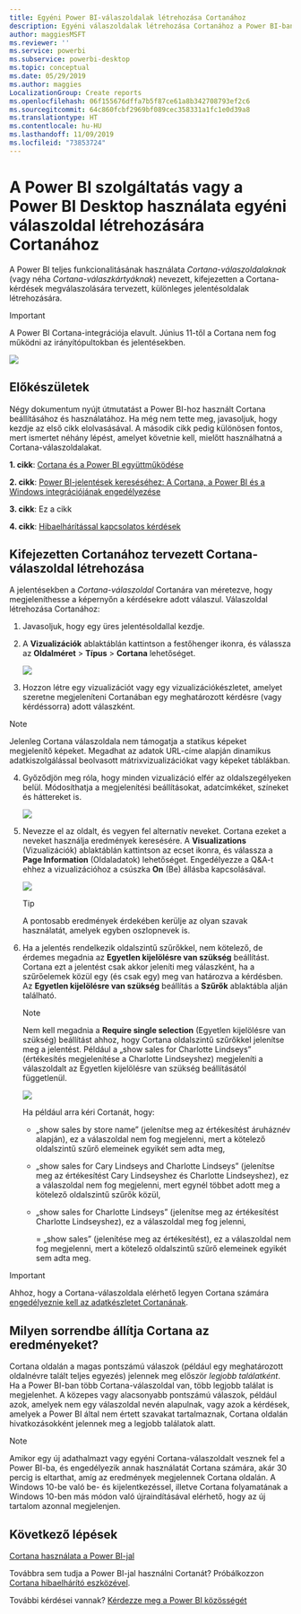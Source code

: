 ```yaml
---
title: Egyéni Power BI-válaszoldalak létrehozása Cortanához
description: Egyéni válaszoldalak létrehozása Cortanához a Power BI-ban
author: maggiesMSFT
ms.reviewer: ''
ms.service: powerbi
ms.subservice: powerbi-desktop
ms.topic: conceptual
ms.date: 05/29/2019
ms.author: maggies
LocalizationGroup: Create reports
ms.openlocfilehash: 06f155676dffa7b5f87ce61a8b342708793ef2c6
ms.sourcegitcommit: 64c860fcbf2969bf089cec358331a1fc1e0d39a8
ms.translationtype: HT
ms.contentlocale: hu-HU
ms.lasthandoff: 11/09/2019
ms.locfileid: "73853724"
---
```

# <a name="use-power-bi-service-or-power-bi-desktop-to-create-a-custom-answer-page-for-cortana"></a>A Power BI szolgáltatás vagy a Power BI Desktop használata egyéni válaszoldal létrehozására Cortanához
A Power BI teljes funkcionalitásának használata *Cortana-válaszoldalaknak* (vagy néha *Cortana-válaszkártyáknak*) nevezett, kifejezetten a Cortana-kérdések megválaszolására tervezett, különleges jelentésoldalak létrehozására.

> [!IMPORTANT]
> A Power BI Cortana-integrációja elavult. Június 11-től a Cortana nem fog működni az irányítópultokban és jelentésekben.

![](media/service-cortana-answer-cards/power-bi-cortana.png)

## <a name="before-you-begin"></a>Előkészületek
Négy dokumentum nyújt útmutatást a Power BI-hoz használt Cortana beállításához és használatához. Ha még nem tette meg, javasoljuk, hogy kezdje az első cikk elolvasásával. A második cikk pedig különösen fontos, mert ismertet néhány lépést, amelyet követnie kell, mielőtt használhatná a Cortana-válaszoldalakat.

**1. cikk**: [Cortana és a Power BI együttműködése](service-cortana-intro.md)

**2. cikk**: [Power BI-jelentések kereséséhez: A Cortana, a Power BI és a Windows integrációjának engedélyezése](service-cortana-enable.md)

**3. cikk**: Ez a cikk

**4. cikk**: [Hibaelhárítással kapcsolatos kérdések](service-cortana-troubleshoot.md)

## <a name="create-a-cortana-answer-page-designed-specifically-for-cortana"></a>Kifejezetten Cortanához tervezett Cortana-válaszoldal létrehozása
A jelentésekben a *Cortana-válaszoldal* Cortanára van méretezve, hogy megjeleníthesse a képernyőn a kérdésekre adott válaszul. Válaszoldal létrehozása Cortanához:

1. Javasoljuk, hogy egy üres jelentésoldallal kezdje.
2. A **Vizualizációk** ablaktáblán kattintson a festőhenger ikonra, és válassza az **Oldalméret** > **Típus** > **Cortana** lehetőséget.
   
    ![](media/service-cortana-answer-cards/pbi-cortana-page-size-new.png)
3. Hozzon létre egy vizualizációt vagy egy vizualizációkészletet, amelyet szeretne megjeleníteni Cortanában egy meghatározott kérdésre (vagy kérdéssorra) adott válaszként.

> [!NOTE]
> Jelenleg Cortana válaszoldala nem támogatja a statikus képeket megjelenítő képeket. Megadhat az adatok URL-címe alapján dinamikus adatkiszolgálással beolvasott mátrixvizualizációkat vagy képeket táblákban. 
> 
> 

4. Győződjön meg róla, hogy minden vizualizáció elfér az oldalszegélyeken belül. Módosíthatja a megjelenítési beállításokat, adatcímkéket, színeket és háttereket is.  
   
    ![](media/service-cortana-answer-cards/pbi_cortana_modify-new.png)
5. Nevezze el az oldalt, és vegyen fel alternatív neveket. Cortana ezeket a neveket használja eredmények keresésére. A **Visualizations** (Vizualizációk) ablaktáblán kattintson az ecset ikonra, és válassza a **Page Information** (Oldaladatok) lehetőséget. Engedélyezze a Q&A-t ehhez a vizualizációhoz a csúszka **On** (Be) állásba kapcsolásával.
   
    ![](media/service-cortana-answer-cards/pbi_cortana_names-newer.png)
   
   > [!TIP]
   > A pontosabb eredmények érdekében kerülje az olyan szavak használatát, amelyek egyben oszlopnevek is.
   > 
   > 
6. Ha a jelentés rendelkezik oldalszintű szűrőkkel, nem kötelező, de érdemes megadnia az **Egyetlen kijelölésre van szükség** beállítást. Cortana ezt a jelentést csak akkor jeleníti meg válaszként, ha a szűrőelemek közül egy (és csak egy) meg van határozva a kérdésben. Az **Egyetlen kijelölésre van szükség** beállítás a **Szűrők** ablaktábla alján található.
   
   > [!NOTE]
   > Nem kell megadnia a **Require single selection** (Egyetlen kijelölésre van szükség) beállítást ahhoz, hogy Cortana oldalszintű szűrőkkel jelenítse meg a jelentést. Például a „show sales for Charlotte Lindseys” (értékesítés megjelenítése a Charlotte Lindseyshez) megjeleníti a válaszoldalt az Egyetlen kijelölésre van szükség beállításától függetlenül.
   > 
   > 
   
     ![](media/service-cortana-answer-cards/pbi-cortana-single-selection-new.png)
   
      Ha például arra kéri Cortanát, hogy:
   
   * „show sales by store name” (jelenítse meg az értékesítést áruháznév alapján), ez a válaszoldal nem fog megjelenni, mert a kötelező oldalszintű szűrő elemeinek egyikét sem adta meg,
   * „show sales for Cary Lindseys and Charlotte Lindseys” (jelenítse meg az értékesítést Cary Lindseyshez és Charlotte Lindseyshez), ez a válaszoldal nem fog megjelenni, mert egynél többet adott meg a kötelező oldalszintű szűrők közül,
   * „show sales for Charlotte Lindseys” (jelenítse meg az értékesítést Charlotte Lindseyshez), ez a válaszoldal meg fog jelenni,
     
     = „show sales” (jelenítése meg az értékesítést), ez a válaszoldal nem fog megjelenni, mert a kötelező oldalszintű szűrő elemeinek egyikét sem adta meg.

> [!IMPORTANT]
> Ahhoz, hogy a Cortana-válaszoldala elérhető legyen Cortana számára [engedélyeznie kell az adatkészletet Cortanának](service-cortana-enable.md).
> 
> 

## <a name="how-does-cortana-order-the-results"></a>Milyen sorrendbe állítja Cortana az eredményeket?
Cortana oldalán a magas pontszámú válaszok (például egy meghatározott oldalnévre talált teljes egyezés) jelennek meg először *legjobb találatként*. Ha a Power BI-ban több Cortana-válaszoldal van, több legjobb találat is megjelenhet. A közepes vagy alacsonyabb pontszámú válaszok, például azok, amelyek nem egy válaszoldal nevén alapulnak, vagy azok a kérdések, amelyek a Power BI által nem értett szavakat tartalmaznak, Cortana oldalán hivatkozásokként jelennek meg a legjobb találatok alatt.

> [!NOTE]
> Amikor egy új adathalmazt vagy egyéni Cortana-válaszoldalt vesznek fel a Power BI-ba, és engedélyezik annak használatát Cortana számára, akár 30 percig is eltarthat, amíg az eredmények megjelennek Cortana oldalán. A Windows 10-be való be- és kijelentkezéssel, illetve Cortana folyamatának a Windows 10-ben más módon való újraindításával elérhető, hogy az új tartalom azonnal megjelenjen.
> 
> 

## <a name="next-steps"></a>Következő lépések
[Cortana használata a Power BI-jal](service-cortana-intro.md)

Továbbra sem tudja a Power BI-jal használni Cortanát?  Próbálkozzon [Cortana hibaelhárító eszközével](service-cortana-troubleshoot.md).

További kérdései vannak? [Kérdezze meg a Power BI közösségét](https://community.powerbi.com/)

